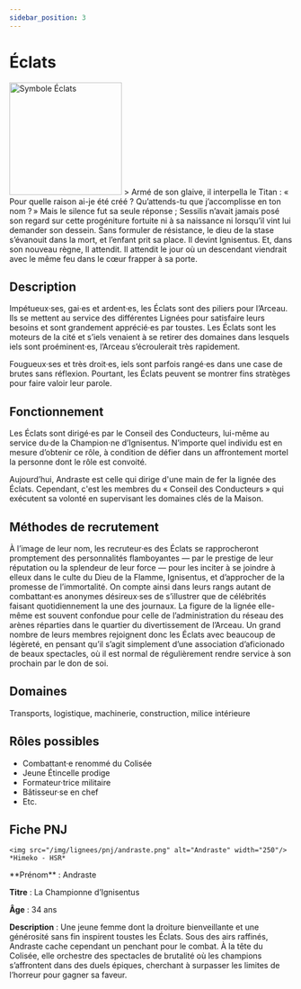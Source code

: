 ```yaml
---
sidebar_position: 3
---
```


# Éclats

<Columns>
  <Column className="col--3">
    <img src="/img/lignees/eclats.png" alt="Symbole Éclats" width="200"/>
  </Column>
  <Column>
> Armé de son glaive, il interpella le Titan : « Pour quelle raison ai-je été créé ? Qu’attends-tu que j’accomplisse en ton nom ? » Mais le silence fut sa seule réponse ; Sessilis n’avait jamais posé son regard sur cette progéniture fortuite ni à sa naissance ni lorsqu’il vint lui demander son dessein. Sans formuler de résistance, le dieu de la stase s’évanouit dans la mort, et l’enfant prit sa place. Il devint Ignisentus.
Et, dans son nouveau règne, Il attendit. Il attendit le jour où un descendant viendrait avec le même feu dans le cœur frapper à sa porte.
  </Column>
</Columns>

## Description

Impétueux·ses, gai·es et ardent·es, les Éclats sont des piliers pour l’Arceau. Ils se mettent au service des différentes Lignées pour satisfaire leurs besoins et sont grandement apprécié·es par toustes. Les Éclats sont les moteurs de la cité et s’iels venaient à se retirer des domaines dans lesquels iels sont proéminent·es, l’Arceau s’écroulerait très rapidement.

Fougueux·ses et très droit·es, iels sont parfois rangé·es dans une case de brutes sans réflexion. Pourtant, les Éclats peuvent se montrer fins stratèges pour faire valoir leur parole.

## Fonctionnement

Les Éclats sont dirigé·es par le Conseil des Conducteurs, lui-même au service du·de la Champion·ne d’Ignisentus. N’importe quel individu est en mesure d’obtenir ce rôle, à condition de défier dans un affrontement mortel la personne dont le rôle est convoité.

Aujourd’hui, Andraste est celle qui dirige d'une main de fer la lignée des Éclats. Cependant, c'est les membres du « Conseil des Conducteurs » qui exécutent sa volonté en supervisant les domaines clés de la Maison.

## Méthodes de recrutement

À l’image de leur nom, les recruteur·es des Éclats se rapprocheront promptement des personnalités flamboyantes — par le prestige de leur réputation ou la splendeur de leur force — pour les inciter à se joindre à elleux dans le culte du Dieu de la Flamme, Ignisentus, et d’approcher de la promesse de l’immortalité. On compte ainsi dans leurs rangs autant de combattant·es anonymes désireux·ses de s’illustrer que de célébrités faisant quotidiennement la une des journaux. La figure de la lignée elle-même est souvent confondue pour celle de l’administration du réseau des arènes réparties dans le quartier du divertissement de l’Arceau. Un grand nombre de leurs membres rejoignent donc les Éclats avec beaucoup de légèreté, en pensant qu’il s’agit simplement d’une association d’aficionado de beaux spectacles, où il est normal de régulièrement rendre service à son prochain par le don de soi.

## Domaines

Transports, logistique, machinerie, construction, milice intérieure

## Rôles possibles

- Combattant·e renommé du Colisée
- Jeune Étincelle prodige
- Formateur·trice militaire
- Bâtisseur·se en chef
- Etc.

## Fiche PNJ

<Columns>
  <Column className='col--4'>

    <img src="/img/lignees/pnj/andraste.png" alt="Andraste" width="250"/>
    *Himeko - HSR*

  </Column>
  <Column>
**Prénom** : Andraste

**Titre** : La Championne d’Ignisentus

**Âge** : 34 ans

**Description** : Une jeune femme dont la droiture bienveillante et une générosité sans fin inspirent toustes les Éclats. Sous des airs raffinés, Andraste cache cependant un penchant pour le combat. À la tête du Colisée, elle orchestre des spectacles de brutalité où les champions s’affrontent dans des duels épiques, cherchant à surpasser les limites de l’horreur pour gagner sa faveur.
</Column>
</Columns>
